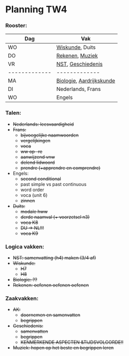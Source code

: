 # Planning TW4

### Rooster:

| Dag           | Vak                                                    |
| ------------- | ------------------------------------------------------ |
| WO            | [Wiskunde](Wiskunde), Duits                            |
| DO            | [Rekenen](Rekenen), [Muziek](Muziek)                   |
| VR            | [NST](NST), [Geschiedenis](Geschiedenis)               |
| ------------- | -------------                                          |
| MA            | [Biologie](Biologie), [Aardrijkskunde](Aardrijkskunde) |
| DI            | Nederlands, Frans                                      |
| WO            | Engels                                                 |

### Talen:

- ~~Nederlands: leesvaardigheid~~
- ~~Frans:~~
  - ~~bijvoegelijke naamwoorden~~
  - ~~vergelijkingen~~
  - ~~voca~~
  - ~~ww op -re~~
  - ~~aanwijzend vnw~~
  - ~~delend lidwoord~~
  - ~~prendre (+apprendre en comprendre)~~
- Engels:
  - ~~second conditional~~
  - past simple vs past continuous
  - word order
  - voca (unit 6)
  - ~~zinnen~~
- ~~Duits:~~
  - ~~modale hww~~
  - ~~derde naamval (+ voorzetsel n3)~~
  - ~~voca K8~~
  - ~~DU -> NL!!!~~
  - ~~voca K9~~

### Logica vakken:

- ~~NST: samenvatting (h4) maken (3/4 af)~~
- ~~Wiskunde:~~
  - ~~H7~~
  - ~~H8~~
- ~~Biologie: ??~~
- ~~Rekenen: oefenen oefenen oefenen~~

### Zaakvakken:

- ~~AK:~~
  - ~~doornemen en samenvatten~~
  - ~~begrippen~~
- ~~Geschiedenis:~~
  - ~~samenvatten~~
  - ~~begrippen~~
  - ~~KENMERKENDE ASPECTEN &TIJDSVOLGORDE!!~~
- ~~Muziek: hopen op het beste en begrippen leren~~
